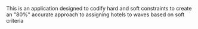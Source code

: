 This is an application designed to codify hard and soft constraints to create an "80%" accurate approach to assigning hotels to waves based on soft criteria
